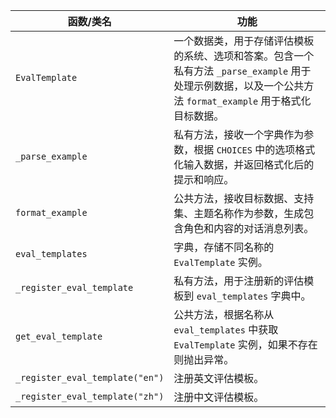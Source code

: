 | 函数/类名 | 功能 |
| --- | --- |
| `EvalTemplate` | 一个数据类，用于存储评估模板的系统、选项和答案。包含一个私有方法 `_parse_example` 用于处理示例数据，以及一个公共方法 `format_example` 用于格式化目标数据。 |
| `_parse_example` | 私有方法，接收一个字典作为参数，根据 `CHOICES` 中的选项格式化输入数据，并返回格式化后的提示和响应。 |
| `format_example` | 公共方法，接收目标数据、支持集、主题名称作为参数，生成包含角色和内容的对话消息列表。 |
| `eval_templates` | 字典，存储不同名称的 `EvalTemplate` 实例。 |
| `_register_eval_template` | 私有方法，用于注册新的评估模板到 `eval_templates` 字典中。 |
| `get_eval_template` | 公共方法，根据名称从 `eval_templates` 中获取 `EvalTemplate` 实例，如果不存在则抛出异常。 |
| `_register_eval_template("en")` | 注册英文评估模板。 |
| `_register_eval_template("zh")` | 注册中文评估模板。 |
